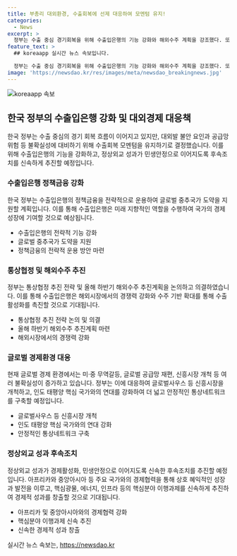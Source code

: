 ```yaml
---
title: 부총리 대외환경, 수출회복에 선제 대응하여 모멘텀 유지!
categories:
  - News
excerpt: >
  정부는 수출 중심 경기회복을 위해 수출입은행의 기능 강화와 해외수주 계획을 강조했다. 또한, 대외발 불안과 공급망 위험 등 불확실성에 대비하기 위해 정책역량을 집중할 것을 강조했다. 이를 통해 하반기 수출 회복 모멘텀을 유지하고 성장을 견고하게 유지하기로 했다. 최상목 경제부총리 겸 기획재정부 장관은 태풍급 대외환경 변화에 선제적으로 대비할 것이라며 주요 정책 내용을 밝혔다.
feature_text: >
  ## koreaapp 실시간 뉴스 속보입니다.

  정부는 수출 중심 경기회복을 위해 수출입은행의 기능 강화와 해외수주 계획을 강조했다. 또한, 대외발 불안과 공급망 위험 등 불확실성에 대비하기 위해 정책역량을 집중할 것을 강조했다. 이를 통해 하반기 수출 회복 모멘텀을 유지하고 성장을 견고하게 유지하기로 했다. 최상목 경제부총리 겸 기획재정부 장관은 태풍급 대외환경 변화에 선제적으로 대비할 것이라며 주요 정책 내용을 밝혔다.
image: 'https://newsdao.kr/res/images/meta/newsdao_breakingnews.jpg'
---
```


<p><img src="https://newsdao.kr/res/images/meta/newsdao_breakingnews.jpg" alt="koreaapp 속보" /></p>

<h2 data-ke-size="size26">한국 정부의 수출입은행 강화 및 대외경제 대응책</h2>

<p data-ke-size="size16">한국 정부는 수출 중심의 경기 회복 흐름이 이어지고 있지만, 대외발 불안 요인과 공급망 위험 등 불확실성에 대비하기 위해 수출회복 모멘텀을 유지하기로 결정했습니다. 이를 위해 수출입은행의 기능을 강화하고, 정상외교 성과가 민생안정으로 이어지도록 후속조치를 신속하게 추진할 예정입니다.</p>

<h3>수출입은행 정책금융 강화</h3>

<p data-ke-size="size16">한국 정부는 수출입은행의 정책금융을 전략적으로 운용하여 글로벌 중추국가 도약을 지원할 계획입니다. 이를 통해 수출입은행은 미래 지향적인 역할을 수행하여 국가의 경제성장에 기여할 것으로 예상됩니다.</p>

<ul>
<li>수출입은행의 전략적 기능 강화</li>
<li>글로벌 중추국가 도약을 지원</li>
<li>정책금융의 전략적 운용 방안 마련</li>
</ul>

<h3>통상협정 및 해외수주 추진</h3>

<p data-ke-size="size16">정부는 통상협정 추진 전략 및 올해 하반기 해외수주 추진계획을 논의하고 의결하였습니다. 이를 통해 수출입은행은 해외시장에서의 경쟁력 강화와 수주 기반 확대를 통해 수출 활성화를 촉진할 것으로 기대됩니다.</p>

<ul>
<li>통상협정 추진 전략 논의 및 의결</li>
<li>올해 하반기 해외수주 추진계획 마련</li>
<li>해외시장에서의 경쟁력 강화</li>
</ul>

<h3>글로벌 경제환경 대응</h3>

<p data-ke-size="size16">현재 글로벌 경제 환경에서는 미·중 무역갈등, 글로벌 공급망 재편, 신흥시장 개척 등 여러 불확실성이 증가하고 있습니다. 정부는 이에 대응하여 글로벌사우스 등 신흥시장을 개척하고, 인도 태평양 핵심 국가와의 연대를 강화하여 더 넓고 안정적인 통상네트워크를 구축할 예정입니다.</p>

<ul>
<li>글로벌사우스 등 신흥시장 개척</li>
<li>인도 태평양 핵심 국가와의 연대 강화</li>
<li>안정적인 통상네트워크 구축</li>
</ul>

<h3>정상외교 성과 후속조치</h3>

<p data-ke-size="size16">정상외교 성과가 경제활성화, 민생안정으로 이어지도록 신속한 후속조치를 추진할 예정입니다. 아프리카와 중앙아시아 등 주요 국가와의 경제협력을 통해 상호 혜익적인 성장과 발전을 이루고, 핵심광물, 에너지, 인프라 등의 핵심분야 이행과제를 신속하게 추진하여 경제적 성과를 창출할 것으로 기대됩니다.</p>

<ul>
<li>아프리카 및 중앙아시아와의 경제협력 강화</li>
<li>핵심분야 이행과제 신속 추진</li>
<li>신속한 경제적 성과 창출</li>
</ul>
실시간 뉴스 속보는, <a href="https://newsdao.kr" rel="dofollow">https://newsdao.kr</a>


